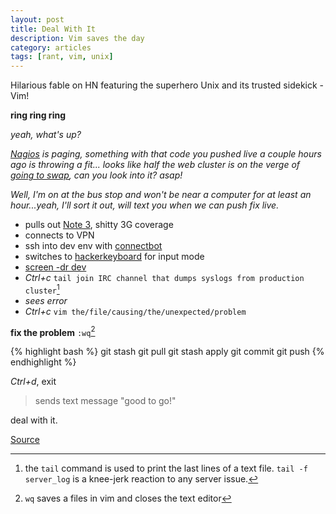 ```yaml
---
layout: post
title: Deal With It
description: Vim saves the day
category: articles
tags: [rant, vim, unix]
---
```


Hilarious fable on HN featuring the superhero Unix and its trusted sidekick - Vim!

**ring ring ring**

*yeah, what's up?*

*<ins>[Nagios](http://www.nagios.org/)</ins> is paging, something with that code you pushed live a couple hours ago is throwing a fit... looks like half the web cluster is on the verge of <ins>[going to swap](https://help.ubuntu.com/community/SwapFaq/#What_is_swappiness_and_how_do_I_change_it.3F)</ins>, can you look into it? asap!*

*Well, I'm on at the bus stop and won't be near a computer for at least an hour...yeah, I'll sort it out, will text you when we can push fix live.*

- pulls out [Note 3](http://www.samsung.com/global/microsite/galaxynote3-gear/), shitty 3G coverage
- connects to VPN
- ssh into dev env with [connectbot](https://play.google.com/store/apps/details?id=org.connectbot&hl=en)
- switches to [hackerkeyboard](https://play.google.com/store/apps/details?id=org.pocketworkstation.pckeyboard) for input mode
- [screen -dr dev](https://kb.iu.edu/data/acuy.html) 
- *Ctrl+c* `tail join IRC channel that dumps syslogs from production cluster`[^1]
- *sees error*
- *Ctrl+c* `vim the/file/causing/the/unexpected/problem` 

**fix the problem**
`:wq`[^2]

{% highlight bash %}
git stash
git pull 
git stash apply
git commit
git push
{% endhighlight %}

*Ctrl+d*, exit

> sends text message "good to go!"

deal with it.

[Source](https://news.ycombinator.com/item?id=7280853)

[^1]: the `tail` command is used to print the last lines of a text file. `tail -f server_log` is a knee-jerk reaction to any server issue.
[^2]: `wq` saves a files in vim and closes the text editor
